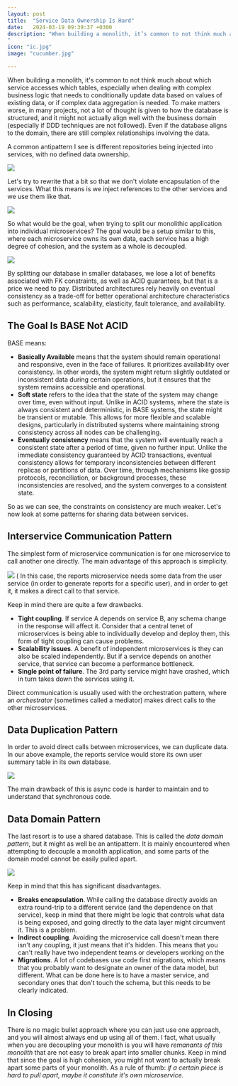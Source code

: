 ```yaml
---
layout: post
title:  "Service Data Ownership Is Hard"
date:   2024-03-19 09:39:37 +0300
description: "When building a monolith, it’s common to not think much about which service accesses which tables, especially when dealing with complex business logic that needs to conditionally update data based on values of existing data, or if complex data aggregation is needed. To make matters worse, in many projects, not a lot of thought is given to how the database is structured, and it might not actually align well with the business domain (especially if DDD techniques are not followed). 
"
icon: "ic.jpg"
image: "cucumber.jpg"

---
```

When building a monolith, it's common to not think much about which service accesses which tables, especially when dealing with complex business logic that needs to conditionally update data based on values of existing data, or if complex data aggregation is needed. To make matters worse, in many projects, not a lot of thought is given to how the database is structured, and it might not actually align well with the business domain (especially if DDD techniques are not followed). Even if the database aligns to the domain, there are still complex relationships involving the data.

A common antipattern I see is different repositories being injected into services, with no defined data ownership.

<img src="Base.svg" class="img" loading="lazy" />

Let's try to rewrite that a bit so that we don't violate encapsulation of the services. What this means is we inject references to the other services and we use them like that.

<img src="base-deps.svg" class="img" loading="lazy" />

So what would be the goal, when trying to split our monolithic application into individual microservices? The goal would be a setup similar to this, where each microservice owns its own data, each service has a high degree of cohesion, and the system as a whole is decoupled.

<img src="bus.svg" class="img" loading="lazy" />

By splitting our database in smaller databases, we lose a lot of benefits associated with FK constraints, as well as ACID guarantees, but that is a price we need to pay. Distributed architectures rely heavily on eventual consistency as a trade-off for better operational architecture characteristics such as performance, scalability, elasticity, fault tolerance, and availability. 

## The Goal Is BASE Not ACID
BASE means:

* **Basically Available** means that the system should remain operational and responsive, even in the face of failures. It prioritizes availability over consistency. In other words, the system might return slightly outdated or inconsistent data during certain operations, but it ensures that the system remains accessible and operational.
* **Soft state** refers to the idea that the state of the system may change over time, even without input. Unlike in ACID systems, where the state is always consistent and deterministic, in BASE systems, the state might be transient or mutable. This allows for more flexible and scalable designs, particularly in distributed systems where maintaining strong consistency across all nodes can be challenging.
* **Eventually consistency** means that the system will eventually reach a consistent state after a period of time, given no further input. Unlike the immediate consistency guaranteed by ACID transactions, eventual consistency allows for temporary inconsistencies between different replicas or partitions of data. Over time, through mechanisms like gossip protocols, reconciliation, or background processes, these inconsistencies are resolved, and the system converges to a consistent state.

So as we can see, the constraints on consistency are much weaker. Let's now look at some patterns for sharing data between services.

## Interservice Communication Pattern

The simplest form of microservice communication is for one microservice to call another one directly. The main advantage of this approach is simplicity.

<img src="direct.svg" class="img" loading="lazy" />
(
In this case, the reports microservice needs some data from the user service (in order to generate reports for a specific user), and in order to get it, it makes a direct call to that service.

Keep in mind there are quite a few drawbacks.

* **Tight coupling**. If service A depends on service B, any schema change in the response will affect it. Consider that a central tenet of microservices is being able to individually develop and deploy them, this form of tight coupling can cause problems.
* **Scalability issues**. A benefit of independent microservices is they can also be scaled independently. But if a service depends on another service, that service can become a performance bottleneck.
* **Single point of failure**. The 3rd party service might have crashed, which in turn takes down the services using it.

Direct communication is usually used with the orchestration pattern, where an *orchestrator* (sometimes called a mediator) makes direct calls to the other microservices.

## Data Duplication Pattern

In order to avoid direct calls between microservices, we can duplicate data. In our above example, the reports service would store its own user summary table in its own database. 

<img src="duplication.svg" class="img" loading="lazy" />

The main drawback of this is async code is harder to maintain and to understand that synchronous code. 

## Data Domain Pattern
The last resort is to use a shared database. This is called the *data domain pattern*, but it might as well be an antipattern. It is mainly encountered when attempting to decouple a monolith application, and some parts of the domain model cannot be easily pulled apart. 

<img src="mix.svg" class="img" loading="lazy" />

Keep in mind that this has significant disadvantages.

* **Breaks encapsulation**. While calling the database directly avoids an extra round-trip to a different service (and the dependence on that service), keep in mind that there might be logic that controls what data is being exposed, and going directly to the data layer might circumvent it. This is a problem.
* **Indirect coupling**. Avoiding the microservice call doesn't mean there isn't any coupling, it just means that it's hidden. This means that you can't really have two independent teams or developers working on the 
* **Migrations**. A lot of codebases use code first migrations, which means that you probably want to designate an owner of the data model, but different. What can be done here is to have a master service, and secondary ones that don't touch the schema, but this needs to be clearly indicated.

## In Closing

There is no magic bullet approach where you can just use one approach, and you will almost always end up using all of them. I fact, what usually when you are decoupling your monolith is you will have *remanants of this monolith* that are not easy to break apart into smaller chunks. Keep in mind that since the goal is high cohesion, you might not want to actually break apart some parts of your monolith. As a rule of thumb: *if a certain piece is hard to pull apart, maybe it constitute it's own microservice.*

